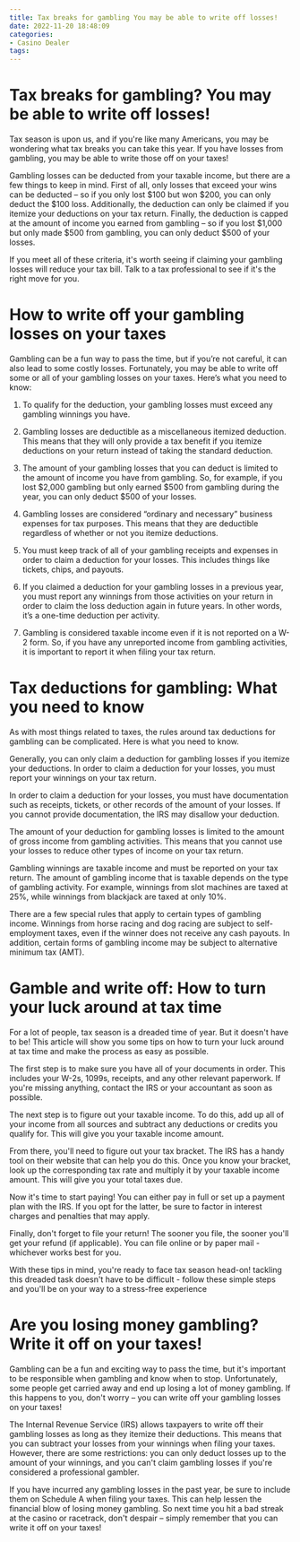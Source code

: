 ```yaml
---
title: Tax breaks for gambling You may be able to write off losses!
date: 2022-11-20 18:48:09
categories:
- Casino Dealer
tags:
---
```



#  Tax breaks for gambling? You may be able to write off losses!

Tax season is upon us, and if you're like many Americans, you may be wondering what tax breaks you can take this year. If you have losses from gambling, you may be able to write those off on your taxes!

Gambling losses can be deducted from your taxable income, but there are a few things to keep in mind. First of all, only losses that exceed your wins can be deducted – so if you only lost $100 but won $200, you can only deduct the $100 loss. Additionally, the deduction can only be claimed if you itemize your deductions on your tax return. Finally, the deduction is capped at the amount of income you earned from gambling – so if you lost $1,000 but only made $500 from gambling, you can only deduct $500 of your losses.

If you meet all of these criteria, it's worth seeing if claiming your gambling losses will reduce your tax bill. Talk to a tax professional to see if it's the right move for you.

#  How to write off your gambling losses on your taxes

Gambling can be a fun way to pass the time, but if you’re not careful, it can also lead to some costly losses. Fortunately, you may be able to write off some or all of your gambling losses on your taxes. Here’s what you need to know:

1. To qualify for the deduction, your gambling losses must exceed any gambling winnings you have.

2. Gambling losses are deductible as a miscellaneous itemized deduction. This means that they will only provide a tax benefit if you itemize deductions on your return instead of taking the standard deduction.

3. The amount of your gambling losses that you can deduct is limited to the amount of income you have from gambling. So, for example, if you lost $2,000 gambling but only earned $500 from gambling during the year, you can only deduct $500 of your losses.

4. Gambling losses are considered “ordinary and necessary” business expenses for tax purposes. This means that they are deductible regardless of whether or not you itemize deductions.

5. You must keep track of all of your gambling receipts and expenses in order to claim a deduction for your losses. This includes things like tickets, chips, and payouts.

6. If you claimed a deduction for your gambling losses in a previous year, you must report any winnings from those activities on your return in order to claim the loss deduction again in future years. In other words, it’s a one-time deduction per activity.

7. Gambling is considered taxable income even if it is not reported on a W-2 form. So, if you have any unreported income from gambling activities, it is important to report it when filing your tax return.

#  Tax deductions for gambling: What you need to know

As with most things related to taxes, the rules around tax deductions for gambling can be complicated. Here is what you need to know.

Generally, you can only claim a deduction for gambling losses if you itemize your deductions. In order to claim a deduction for your losses, you must report your winnings on your tax return.

In order to claim a deduction for your losses, you must have documentation such as receipts, tickets, or other records of the amount of your losses. If you cannot provide documentation, the IRS may disallow your deduction.

The amount of your deduction for gambling losses is limited to the amount of gross income from gambling activities. This means that you cannot use your losses to reduce other types of income on your tax return.

Gambling winnings are taxable income and must be reported on your tax return. The amount of gambling income that is taxable depends on the type of gambling activity. For example, winnings from slot machines are taxed at 25%, while winnings from blackjack are taxed at only 10%.

There are a few special rules that apply to certain types of gambling income. Winnings from horse racing and dog racing are subject to self-employment taxes, even if the winner does not receive any cash payouts. In addition, certain forms of gambling income may be subject to alternative minimum tax (AMT).

#  Gamble and write off: How to turn your luck around at tax time

For a lot of people, tax season is a dreaded time of year. But it doesn't have to be! This article will show you some tips on how to turn your luck around at tax time and make the process as easy as possible.

The first step is to make sure you have all of your documents in order. This includes your W-2s, 1099s, receipts, and any other relevant paperwork. If you're missing anything, contact the IRS or your accountant as soon as possible.

The next step is to figure out your taxable income. To do this, add up all of your income from all sources and subtract any deductions or credits you qualify for. This will give you your taxable income amount.

From there, you'll need to figure out your tax bracket. The IRS has a handy tool on their website that can help you do this. Once you know your bracket, look up the corresponding tax rate and multiply it by your taxable income amount. This will give you your total taxes due.

Now it's time to start paying! You can either pay in full or set up a payment plan with the IRS. If you opt for the latter, be sure to factor in interest charges and penalties that may apply.

Finally, don't forget to file your return! The sooner you file, the sooner you'll get your refund (if applicable). You can file online or by paper mail - whichever works best for you.

With these tips in mind, you're ready to face tax season head-on! tackling this dreaded task doesn't have to be difficult - follow these simple steps and you'll be on your way to a stress-free experience

#  Are you losing money gambling? Write it off on your taxes!

Gambling can be a fun and exciting way to pass the time, but it's important to be responsible when gambling and know when to stop. Unfortunately, some people get carried away and end up losing a lot of money gambling. If this happens to you, don't worry – you can write off your gambling losses on your taxes!

The Internal Revenue Service (IRS) allows taxpayers to write off their gambling losses as long as they itemize their deductions. This means that you can subtract your losses from your winnings when filing your taxes. However, there are some restrictions: you can only deduct losses up to the amount of your winnings, and you can't claim gambling losses if you're considered a professional gambler.

If you have incurred any gambling losses in the past year, be sure to include them on Schedule A when filing your taxes. This can help lessen the financial blow of losing money gambling. So next time you hit a bad streak at the casino or racetrack, don't despair – simply remember that you can write it off on your taxes!